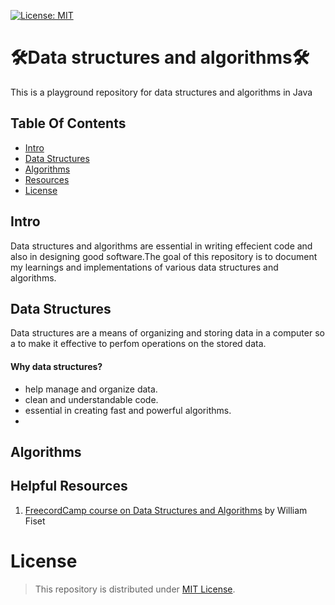 [![License: MIT](https://img.shields.io/badge/License-MIT-yellow.svg)](https://opensource.org/licenses/MIT)


# 🛠Data structures and algorithms🛠 
This is a playground repository for data structures and algorithms in Java
## Table Of Contents
- [Intro](#Intro)
- [Data Structures](#data-structures)
- [Algorithms](#algorithms)
- [Resources](#helpful-resources)
- [License](#license)

## Intro
Data structures and algorithms are essential in writing effecient code and also in designing good software.The goal
of this repository is to document my learnings and implementations of various data structures and algorithms.

## Data Structures
Data structures are a means of organizing and storing data in a computer so a to make it effective to perfom operations on the stored data.
#### Why data structures?
- help manage and organize data.
- clean and understandable code.
- essential in creating fast and powerful algorithms.
- 
## Algorithms

## Helpful Resources
1. [FreecordCamp course on Data Structures and Algorithms](https://www.youtube.com/watch?v=RBSGKlAvoiM) by William Fiset

# License
> This repository is distributed under [MIT License](https://opensource.org/licenses/MIT).


